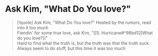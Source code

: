 # Ask Kim, "What Do You love?"

> [!quote] Ask Kim, "What Do You love?"
Heated by the rumors, read into it too much  
Fiendin' for some true love, ask Kim, "[[5. Hurricane#^98bd12|What do you love?]]"  
Hard to find what the truth is, but the truth was that the truth suck  
Always seem to do stuff, but this time it was too much
